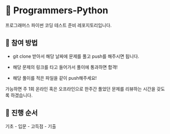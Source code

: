 # 📌 Programmers-Python
프로그래머스 파이썬 코딩 테스트 준비 레포지토리입니다.

## 📌 참여 방법

- git clone 받아서 해당 날짜에 문제를 풀고 push를 해주시면 됩니다.

- 해당 문제의 링크를 타고 들어가서 풀이에 통과하면 합격!

- 해당 풀이를 적은 파일을 같이 push해주세요!

가능하면 주 1회 온라인 혹은 오프라인으로 한주간 풀었던 문제를 리뷰하는 시간을 갖도록 하겠습니다.

## 📌 진행 순서

기초 - 입문 - 고득점 - 기출

